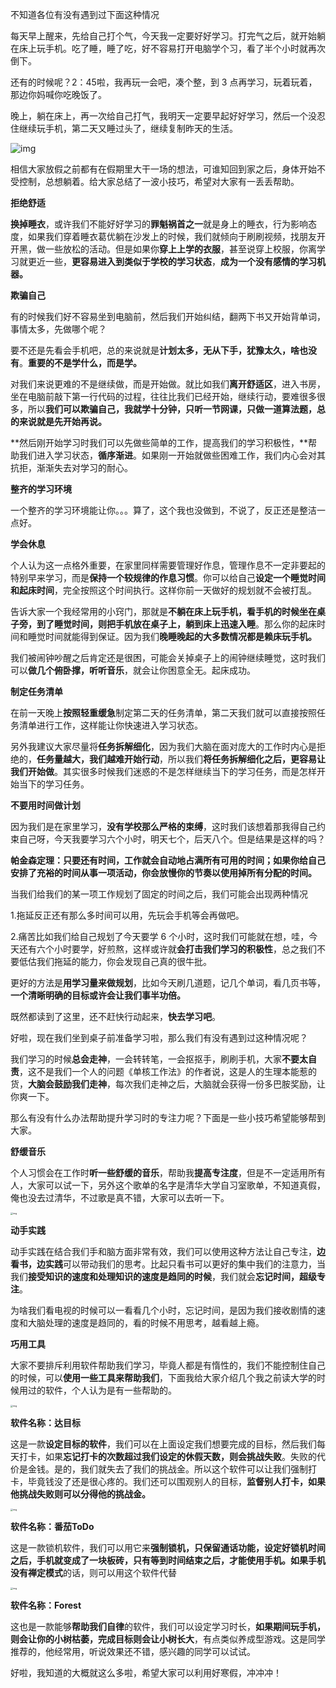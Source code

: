 不知道各位有没有遇到过下面这种情况

每天早上醒来，先给自己打个气，今天我一定要好好学习。打完气之后，就开始躺在床上玩手机。吃了睡，睡了吃，好不容易打开电脑学个习，看了半个小时就再次倒下。

还有的时候呢？2：45啦，我再玩一会吧，凑个整，到 3 点再学习，玩着玩着，那边你妈喊你吃晚饭了。

晚上，躺在床上，再一次给自己打气，我明天一定要早起好好学习，然后一个没忍住继续玩手机，第二天又睡过头了，继续复制昨天的生活。

![img](https://pic2.zhimg.com/80/v2-5c0c08a4d4d51e61f4f0d73a157f8272_1440w.jpeg)

相信大家放假之前都有在假期里大干一场的想法，可谁知回到家之后，身体开始不受控制，总想躺着。给大家总结了一波小技巧，希望对大家有一丢丢帮助。                                                                                                              

**拒绝舒适**

**换掉睡衣**，或许我们不能好好学习的**罪魁祸首之一**就是身上的睡衣，行为影响态度，如果我们穿着睡衣葛优躺在沙发上的时候，我们就倾向于刷刷视频，找朋友开开黑，做一些放松的活动。但是如果你**穿上上学的衣服**，甚至说穿上校服，你离学习就更近一些，**更容易进入到类似于学校的学习状态**，**成为一个没有感情的学习机器。**

**欺骗自己**

有的时候我们好不容易坐到电脑前，然后我们开始纠结，翻两下书又开始背单词，事情太多，先做哪个呢？

要不还是先看会手机吧，总的来说就是**计划太多，无从下手，犹豫太久，啥也没有**。**重要的不是学什么，而是学。**

对我们来说更难的不是继续做，而是开始做。就比如我们**离开舒适区**，进入书房，坐在电脑前敲下第一行代码的过程，往往比我们已经开始，继续行动，要难很多很多，所以**我们可以欺骗自己，我就学十分钟，只听一节网课，只做一道算法题，总的来说就是先开始再说。**

**然后刚开始学习时我们可以先做些简单的工作，提高我们的学习积极性，**帮助我们进入学习状态，**循序渐进**。如果刚一开始就做些困难工作，我们内心会对其抗拒，渐渐失去对学习的耐心。

**整齐的学习环境**

一个整齐的学习环境能让你。。。算了，这个我也没做到，不说了，反正还是整洁一点好。

**学会休息**

个人认为这一点格外重要，在家里同样需要管理好作息，管理作息不一定非要起的特别早来学习，而是**保持一个较规律的作息习惯**。你可以给自己**设定一个睡觉时间和起床时间**，完全按照这个时间执行。这样你前一天做好的规划就不会被打乱。

告诉大家一个我经常用的小窍门，那就是**不躺在床上玩手机，看手机的时候坐在桌子旁，到了睡觉时间，则把手机放在桌子上，躺到床上迅速入睡**。那么你的起床时间和睡觉时间就能得到保证。因为我们**晚睡晚起的大多数情况都是赖床玩手机。**

我们被闹钟吵醒之后肯定还是很困，可能会关掉桌子上的闹钟继续睡觉，这时我们可以**做几个俯卧撑，听听音乐**，就会让你困意全无。起床成功。

**制定任务清单**

在前一天晚上**按照轻重缓急**制定第二天的任务清单，第二天我们就可以直接按照任务清单进行工作，这样能让你快速进入学习状态。

另外我建议大家尽量将**任务拆解细化**，因为我们大脑在面对庞大的工作时内心是拒绝的，**任务量越大，我们越难开始行动**，所以我们**将任务拆解细化之后，更容易让我们开始做**。其实很多时候我们迷惑的不是怎样继续当下的学习任务，而是怎样开始当下的学习任务。

**不要用时间做计划**

因为我们是在家里学习，**没有学校那么严格的束缚**，这时我们该想着那我得自己约束自己呀，今天我要学习六个小时，明天七个，后天八个。但是结果是这样的吗？

**帕金森定理：只要还有时间，工作就会自动地占满所有可用的时间；如果你给自己安排了充裕的时间从事一项活动，你会放慢你的节奏以使用掉所有分配的时间。**

当我们给我们的某一项工作规划了固定的时间之后，我们可能会出现两种情况

1.拖延反正还有那么多时间可以用，先玩会手机等会再做吧。

2.痛苦比如我们给自己规划了今天要学 6 个小时，这时我们可能就在想，哇，今天还有六个小时要学，好煎熬，这样或许就**会打击我们学习的积极性**，总之我们不要低估我们拖延的能力，你会发现自己真的很牛批。

更好的方法是**用学习量来做规划**，比如今天刷几道题，记几个单词，看几页书等，**一个清晰明确的目标或许会让我们事半功倍。**

既然都读到了这里，还不赶快行动起来，**快去学习吧**。

好啦，现在我们坐到桌子前准备学习啦，那么我们有没有遇到过这种情况呢？

我们学习的时候**总会走神**，一会转转笔，一会抠抠手，刷刷手机，大家**不要太自责**，这不是我们一个人的问题《单核工作法》的作者说，这是人的生理本能惹的货，**大脑会鼓励我们走神**，每次我们走神之后，大脑就会获得一份多巴胺奖励，让你爽一下。

那么有没有什么办法帮助提升学习时的专注力呢？下面是一些小技巧希望能够帮到大家。

**舒缓音乐**

个人习惯会在工作时**听一些舒缓的音乐**，帮助我**提高专注度**，但是不一定适用所有人，大家可以试一下，另外这个歌单的名字是清华大学自习室歌单，不知道真假，俺也没去过清华，不过歌是真不错，大家可以去听一下。

<img src="https://pic2.zhimg.com/80/v2-ed02d6887fa21ee94815240a7c40cd9d_1440w.jpeg" alt="img" style="zoom: 25%;" />

**动手实践**

动手实践在结合我们手和脑方面非常有效，我们可以使用这种方法让自己专注，**边看书，边实践**可以带动我们的思考。比起只看书可以更好的集中我们的注意力，当我们**接受知识的速度和处理知识的速度是趋同的时候**，我们就会**忘记时间，超级专注**。

为啥我们看电视的时候可以一看看几个小时，忘记时间，是因为我们接收剧情的速度和大脑处理的速度是趋同的，看的时候不用思考，越看越上瘾。

**巧用工具**

大家不要排斥利用软件帮助我们学习，毕竟人都是有惰性的，我们不能控制住自己的时候，可以**使用一些工具来帮助我们**，下面我给大家介绍几个我之前读大学的时候用过的软件，个人认为是有一些帮助的。

<img src="https://pic4.zhimg.com/80/v2-74e41ddace28ffe7449da82bf329ae95_1440w.jpeg" alt="img" style="zoom:25%;" />

**软件名称：达目标**

这是一款**设定目标的软件**，我们可以在上面设定我们想要完成的目标，然后我们每天打卡，如果**忘记打卡的次数超过我们设定的休假天数，则会挑战失败**。失败的代价是金钱。是的，我们就失去了我们的挑战金。所以这个软件可以让我们强制打卡，毕竟钱没了还是很心疼的。我们还可以围观别人的目标，**监督别人打卡，如果他挑战失败则可以分得他的挑战金。**

<img src="https://pic2.zhimg.com/80/v2-cd03cec563095eb03e74880ff3bf936b_1440w.jpeg" alt="img" style="zoom:25%;" />

**软件名称：番茄ToDo**

这是一款锁机软件，我们可以用它来**强制锁机，只保留通话功能，**设定好锁机时间之后，手机就变成了一块板砖，只有等到时间结束之后，才能使用手机。如果手机**没有禅定模式**的话，则可以用这个软件代替

<img src="https://pic1.zhimg.com/80/v2-41cbd40c65ee96ac81768b757f024f58_1440w.jpeg" alt="img" style="zoom:25%;" />

**软件名称：Forest**

这也是一款能够**帮助我们自律**的软件，我们可以设定学习时长，**如果期间玩手机，则会让你的小树枯萎，完成目标则会让小树长大**，有点类似养成型游戏。这是同学推荐的，他经常用，听说效果还不错，感兴趣的同学可以试试。

好啦，我知道的大概就这么多啦，希望大家可以利用好寒假，冲冲冲！